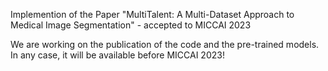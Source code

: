 Implemention of the Paper "MultiTalent: A Multi-Dataset Approach to Medical Image Segmentation" - accepted to MICCAI 2023

We are working on the publication of the code and the pre-trained models. In any case, it will be available before MICCAI 2023!
